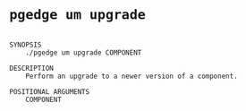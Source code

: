 # `pgedge um upgrade`

```text

SYNOPSIS
    ./pgedge um upgrade COMPONENT

DESCRIPTION
    Perform an upgrade to a newer version of a component.

POSITIONAL ARGUMENTS
    COMPONENT

```
